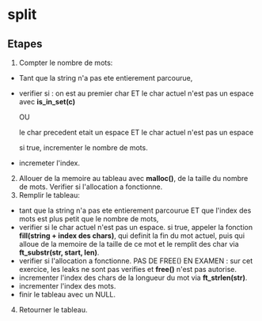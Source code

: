 # split
## Etapes
1. Compter le nombre de mots:
  - Tant que la string n'a pas ete entierement parcourue,
  - verifier si : 
      on est au premier char ET le char actuel n'est pas un espace avec **is_in_set(c)**
      
      OU

      le char precedent etait un espace ET le char actuel n'est pas un espace

      si true, incrementer le nombre de mots.
  - incremeter l'index.
2. Allouer de la memoire au tableau avec **malloc()**, de la taille du nombre de mots. Verifier si l'allocation a fonctionne.
3. Remplir le tableau:
  - tant que la string n'a pas ete entierement parcourue ET que l'index des mots est plus petit que le nombre de mots,
  - verifier si le char actuel n'est pas un espace.
    si true, appeler la fonction **fill(string + index des chars)**, qui definit la fin du mot actuel, puis qui alloue de la memoire de la taille de ce mot et le remplit des char via **ft_substr(str, start, len)**.
  - verifier si l'allocation a fonctionne. PAS DE FREE() EN EXAMEN : sur cet exercice, les leaks ne sont pas verifies et **free()** n'est pas autorise.
  - incrementer l'index des chars de la longueur du mot via **ft_strlen(str)**.
  - incrementer l'index des mots.
  - finir le tableau avec un NULL.
4. Retourner le tableau.
